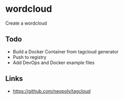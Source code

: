 # wordcloud

Create a wordcloud

## Todo
* Build a Docker Container from tagcloud generator
* Push to registry
* Add DevOps and Docker example files

## Links
* https://github.com/neopoly/tagcloud
